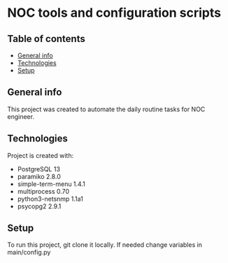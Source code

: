 # NOC tools and configuration scripts
## Table of contents
* [General info](#general-info)
* [Technologies](#technologies)
* [Setup](#setup)

## General info
This project was created to automate the daily routine tasks for NOC engineer.
    
## Technologies
Project is created with:
* PostgreSQL 13
* paramiko 2.8.0
* simple-term-menu 1.4.1
* multiprocess 0.70
* python3-netsnmp 1.1a1
* psycopg2 2.9.1
    
## Setup
To run this project, git clone it locally.
If needed change variables in main/config.py